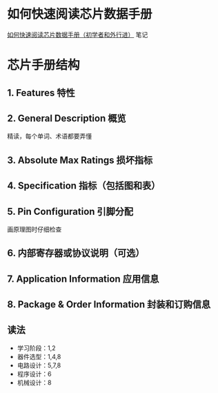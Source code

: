 如何快速阅读芯片数据手册
==========================

[如何快速阅读芯片数据手册（初学者和外行进）](https://www.bilibili.com/video/BV1Bq4y1Z7yq/?spm_id_from=0.0.video.desc.click&vd_source=e80125108e55da330cc4024080ce4002) 笔记

# 芯片手册结构

## 1. Features 特性

## 2. General Description 概览

精读，每个单词、术语都要弄懂

## 3. Absolute Max Ratings 损坏指标

## 4. Specification 指标（包括图和表）

## 5. Pin Configuration 引脚分配

画原理图时仔细检查

## 6. 内部寄存器或协议说明（可选）

## 7. Application Information 应用信息

## 8. Package & Order Information 封装和订购信息


## 读法

- 学习阶段：1,2
- 器件选型：1,4,8
- 电路设计：5,7,8
- 程序设计：6
- 机械设计：8